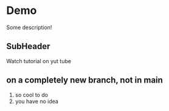 # Demo

Some description!

## SubHeader

Watch tutorial on yut tube

## on a completely new branch, not in main

1. so cool to do
2. you have no idea